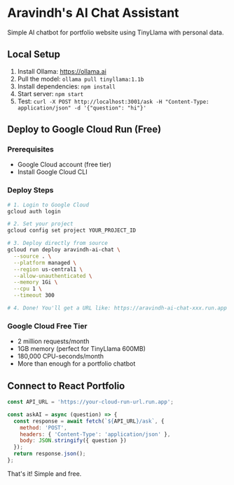 # Aravindh's AI Chat Assistant

Simple AI chatbot for portfolio website using TinyLlama with personal data.

## Local Setup

1. Install Ollama: https://ollama.ai
2. Pull the model: `ollama pull tinyllama:1.1b`
3. Install dependencies: `npm install`
4. Start server: `npm start`
5. Test: `curl -X POST http://localhost:3001/ask -H "Content-Type: application/json" -d '{"question": "hi"}'`

## Deploy to Google Cloud Run (Free)

### Prerequisites
- Google Cloud account (free tier)
- Install Google Cloud CLI

### Deploy Steps
```bash
# 1. Login to Google Cloud
gcloud auth login

# 2. Set your project
gcloud config set project YOUR_PROJECT_ID

# 3. Deploy directly from source
gcloud run deploy aravindh-ai-chat \
  --source . \
  --platform managed \
  --region us-central1 \
  --allow-unauthenticated \
  --memory 1Gi \
  --cpu 1 \
  --timeout 300

# 4. Done! You'll get a URL like: https://aravindh-ai-chat-xxx.run.app
```

### Google Cloud Free Tier
- 2 million requests/month
- 1GB memory (perfect for TinyLlama 600MB)
- 180,000 CPU-seconds/month
- More than enough for a portfolio chatbot

## Connect to React Portfolio

```javascript
const API_URL = 'https://your-cloud-run-url.run.app';

const askAI = async (question) => {
  const response = await fetch(`${API_URL}/ask`, {
    method: 'POST',
    headers: { 'Content-Type': 'application/json' },
    body: JSON.stringify({ question })
  });
  return response.json();
};
```

That's it! Simple and free.